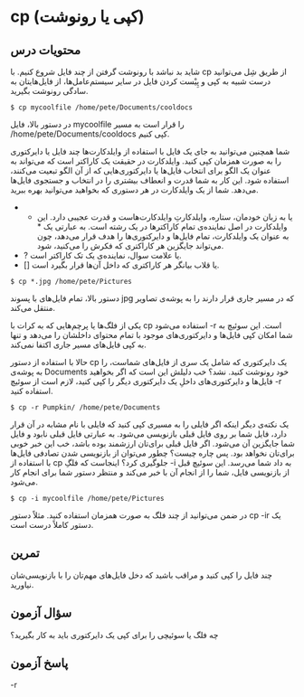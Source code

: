 # cp (کپی یا رونوشت)

## محتویات درس

شاید بد نباشد با رونوشت گرفتن از چند فایل شروع کنیم. با cp از طریق شِل می‌توانید درست شبیه به کپی و پِیْست کردن فایل در سایر سیستم‌عامل‌ها، از فایل‌هایتان به سادگی رونوشت بگیرید.

```$ cp mycoolfile /home/pete/Documents/cooldocs```

در دستور بالا، فایل mycoolfile را قرار است به مسیر ‎/home/pete/Documents/cooldocs کپی کنیم.

شما همچنین می‌توانید به جای یک فایل با استفاده از وایلدکارت‌ها چند فایل یا دایرکتوری را به صورت همزمان کپی کنید. وایلدکارت در حقیقت یک کاراکتر است که می‌تواند به عنوان یک الگو برای انتخاب فایل‌ها یا دایرکتوری‌هایی که از آن الگو تبعیت می‌کنند، استفاده شود. این کار به شما قدرت و انعطاف بیشتری را در انتخاب و جستجوی فایل‌ها می‌دهد. شما از یک وایلدکارت در هر دستوری که بخواهید می‌توانید بهره ببرید.

+ * یا به زبان خودمان، ستاره، وایلدکارتِ وایلدکارت‌هاست و قدرت عجیبی دارد. این وایلدکارت در اصل نماینده‌ی تمام کاراکترها در یک رشته است. به عبارتی یک * به عنوان یک وایلدکارت، تمام فایل‌ها و دایرکتوری‌ها را هدف قرار می‌دهد، چون می‌تواند جایگزین هر کاراکتری که فکرش را می‌کنید، شود.
+ ? یا علامت سوال، نماینده‌ی یک تک کاراکتر است.
+ [] یا قلاب بیانگر هر کاراکتری که داخل آن‌ها قرار بگیرد است.

```$ cp *.jpg /home/pete/Pictures```

دستور بالا، تمام فایل‌های با پسوند jpg که در مسیر جاری قرار دارند را به پوشه‌ی تصاویر منتقل می‌کند.

یکی از فلگ‌ها یا پرچم‌هایی که به کرات با cp استفاده می‌شود ‎-r است. این سوئیچ به شما امکان کپی فایل‌ها و دایرکتوری‌های موجود با تمام محتوای داخلشان را می‌دهد و تنها به کپی فایل‌های مسیر جاری اکتفا نمی‌کند.

 حالا با استفاده از دستور cp یک دایرکتوری که شامل یک سری از فایل‌های شماست، را به پوشه‌ی Documents خود رونوشت کنید. نشد؟ خب دلیلش این است که اگر بخواهید فایل‌ها و دایرکتوری‌های داخلِ یک دایرکتوری دیگر را کپی کنید، لازم است از سوئیچ ‎-r استفاده کنید.

```$ cp -r Pumpkin/ /home/pete/Documents```

یک نکته‌ی دیگر اینکه اگر فایلی را به مسیری کپی کنید که فایلی با نام مشابه در آن قرار دارد، فایل شما بر روی فایل قبلی بازنویسی می‌شود. به عبارتی فایل قبلی نابود و فایل شما جایگزین آن می‌شود. اگر فایل قبلی برای‌تان ارزشمند بوده باشد، خب این خبر خوبی برای‌تان نخواهد بود. پس چاره چیست؟ چطور می‌توان از بازنویسی شدن تصادفی فایل‌ها با استفاده از cp جلوگیری کرد؟ اینجاست که فلگِ ‎-i به داد شما می‌رسد. این سوئیچ قبل از بازنویسی فایل، شما را از انجام آن با خبر می‌کند و منتظر دستور شما برای انجام کار می‌شود.

```$ cp -i mycoolfile /home/pete/Pictures```

در ضمن می‌توانید از چند فلگ به صورت همزمان استفاده کنید. مثلاً دستور cp -ir یک دستور کاملاً درست است.

## تمرین

چند فایل را کپی کنید و مراقب باشید که دخل فایل‌های مهم‌تان را با بازنویسی‌شان نیاورید.

## سؤال آزمون

چه فلگ یا سوئیچی را برای کپی یک دایرکتوری باید به کار بگیرید؟

## پاسخ آزمون

-r
